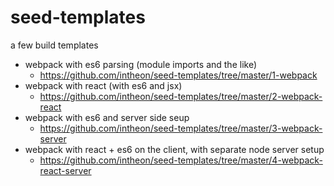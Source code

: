 # seed-templates
a few build templates


- webpack with es6 parsing (module imports and the like)
  - https://github.com/intheon/seed-templates/tree/master/1-webpack
- webpack with react (with es6 and jsx)
  - https://github.com/intheon/seed-templates/tree/master/2-webpack-react
- webpack with es6 and server side seup
  - https://github.com/intheon/seed-templates/tree/master/3-webpack-server
- webpack with react + es6 on the client, with separate node server setup
  - https://github.com/intheon/seed-templates/tree/master/4-webpack-react-server
